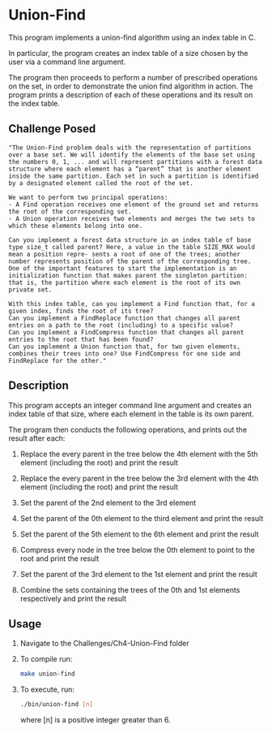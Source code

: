 # Union-Find

This program implements a union-find algorithm using an index table in C. 

In particular, the program creates an index table of a size chosen by the user via a command line argument.

The program then proceeds to perform a number of prescribed  operations on the set, in order to demonstrate the union find algorithm in action. The program prints a description of each of these operations and its result on the index table.


## Challenge Posed

    "The Union-Find problem deals with the representation of partitions over a base set. We will identify the elements of the base set using the numbers 0, 1, ... and will represent partitions with a forest data structure where each element has a “parent” that is another element inside the same partition. Each set in such a partition is identified by a designated element called the root of the set.

    We want to perform two principal operations:
    - A Find operation receives one element of the ground set and returns the root of the corresponding set.
    - A Union operation receives two elements and merges the two sets to which these elements belong into one.

    Can you implement a forest data structure in an index table of base type size_t called parent? Here, a value in the table SIZE_MAX would mean a position repre- sents a root of one of the trees; another number represents position of the parent of the corresponding tree. One of the important features to start the implementation is an initialization function that makes parent the singleton partition: that is, the partition where each element is the root of its own private set.

    With this index table, can you implement a Find function that, for a given index, finds the root of its tree?
    Can you implement a FindReplace function that changes all parent entries on a path to the root (including) to a specific value?
    Can you implement a FindCompress function that changes all parent entries to the root that has been found?
    Can you implement a Union function that, for two given elements, combines their trees into one? Use FindCompress for one side and FindReplace for the other."

## Description

This program accepts an integer command line argument and creates an index table of that size, where each element in the table is its own parent.

The program then conducts the following operations, and prints out the result after each:
1. Replace the every parent in the tree below the 4th element with the 5th element (including the root) and print the result

2. Replace the every parent in the tree below the 3rd element with the 4th element (including the root) and print the result

3. Set the parent of the 2nd element to the 3rd element
    
4. Set the parent of the 0th element to the third element and print the result

5. Set the parent of the 5th element to the 6th element and print the result

6. Compress every node in the tree below the 0th element to point to the root and print the result

7. Set the parent of the 3rd element to the 1st element and print the result

8. Combine the sets containing the trees of the 0th and 1st elements respectively and print the result

## Usage

1. Navigate to the Challenges/Ch4-Union-Find folder

2. To compile run:

    ```bash
    make union-find
    ```

3. To execute, run:

    ```bash
    ./bin/union-find [n]
    ```

    where [n] is a positive integer greater than 6.

